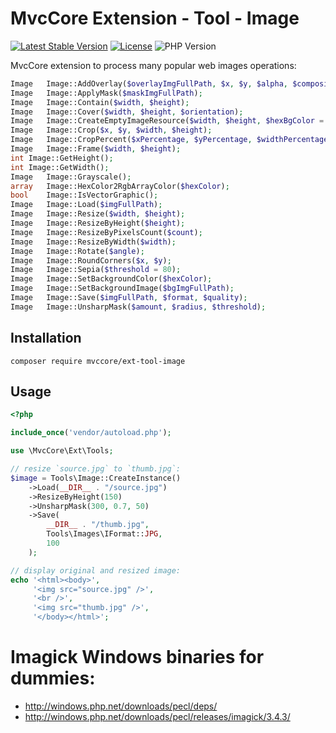 # MvcCore Extension - Tool - Image

[![Latest Stable Version](https://img.shields.io/badge/Stable-v4.3.1-brightgreen.svg?style=plastic)](https://github.com/mvccore/ext-tool-image/releases)
[![License](https://img.shields.io/badge/Licence-BSD-brightgreen.svg?style=plastic)](https://mvccore.github.io/docs/mvccore/4.0.0/LICENCE.md)
![PHP Version](https://img.shields.io/badge/PHP->=5.4-brightgreen.svg?style=plastic)

MvcCore extension to process many popular web images operations:
```php
Image	Image::AddOverlay($overlayImgFullPath, $x, $y, $alpha, $composite); // Adding overlay image is not implemented for Gd adapter
Image	Image::ApplyMask($maskImgFullPath);
Image	Image::Contain($width, $height);
Image	Image::Cover($width, $height, $orientation);
Image	Image::CreateEmptyImageResource($width, $height, $hexBgColor = 'transparent');
Image	Image::Crop($x, $y, $width, $height);
Image	Image::CropPercent($xPercentage, $yPercentage, $widthPercentage, $heightPercentage);
Image	Image::Frame($width, $height);
int	Image::GetHeight();
int	Image::GetWidth();
Image	Image::Grayscale();
array	Image::HexColor2RgbArrayColor($hexColor);
bool	Image::IsVectorGraphic();
Image	Image::Load($imgFullPath);
Image	Image::Resize($width, $height);
Image	Image::ResizeByHeight($height);
Image	Image::ResizeByPixelsCount($count);
Image	Image::ResizeByWidth($width);
Image	Image::Rotate($angle);
Image	Image::RoundCorners($x, $y);
Image	Image::Sepia($threshold = 80);
Image	Image::SetBackgroundColor($hexColor);
Image	Image::SetBackgroundImage($bgImgFullPath);
Image	Image::Save($imgFullPath, $format, $quality);
Image	Image::UnsharpMask($amount, $radius, $threshold);
```

## Installation
```shell
composer require mvccore/ext-tool-image
```

## Usage
```php
<?php

include_once('vendor/autoload.php');

use \MvcCore\Ext\Tools;

// resize `source.jpg` to `thumb.jpg`:
$image = Tools\Image::CreateInstance()
    ->Load(__DIR__ . "/source.jpg")
    ->ResizeByHeight(150)
    ->UnsharpMask(300, 0.7, 50)
    ->Save(
        __DIR__ . "/thumb.jpg",
        Tools\Images\IFormat::JPG,
        100
    );

// display original and resized image:
echo '<html><body>',
     '<img src="source.jpg" />',
     '<br />',
     '<img src="thumb.jpg" />',
     '</body></html>';
```

# Imagick Windows binaries for dummies:
- http://windows.php.net/downloads/pecl/deps/
- http://windows.php.net/downloads/pecl/releases/imagick/3.4.3/
